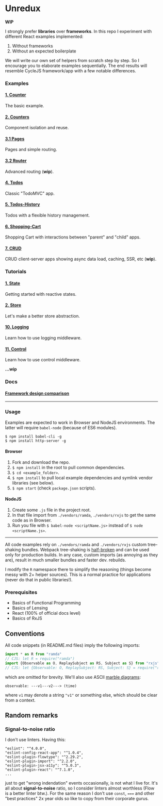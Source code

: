 # Unredux

**WIP**

I strongly prefer **libraries** over **frameworks**. In this repo I experiment with different React
examples implemented:

1. Without frameworks
2. Without an expected boilerplate

We will write our own set of helpers from scratch step by step. So I encourage you to
elaborate examples sequentially. The end results will resemble CycleJS framework/app with a few
notable differences.

### Examples

#### [1. Counter](./examples/1.counter)

The basic example.

#### [2. Counters](./examples/2.counters)

Component isolation and reuse.

#### [3.1 Pages](./examples/3.1.pages)

Pages and simple routing.

#### [3.2 Router](./examples/3.2.router)

Advanced routing (**wip**).

#### [4. Todos](./examples/4.todos)

Classic "TodoMVC" app.

#### [5. Todos-History](./examples/5.todos-history)

Todos with a flexible history management.

#### [6. Shopping-Cart](./examples/6.shopping-cart)

Shopping Cart with interactions between "parent" and "child" apps.

#### [7. CRUD](./examples/7.crud)

CRUD client-server apps showing async data load, caching, SSR, etc (**wip**).

### Tutorials

#### [1. State](./tutorials/1.state)

Getting started with reactive states.

#### [2. Store](./tutorials/2.store)

Let's make a better store abstraction.

#### [10. Logging](./tutorials/10.log)

Learn how to use logging middleware.

#### [11. Control](./tutorials/11.control)

Learn how to use control middleware.

**...wip**

### Docs

#### [Framework design comparison](./docs/frameworks.md)

---

### Usage

Examples are expected to work in Browser and NodeJS environments. The latter will require `babel-node`
(because of ES6 modules).

```
$ npm install babel-cli -g
$ npm install http-server -g
```

#### Browser

1. Fork and download the repo.
2. `$ npm install` in the root to pull common dependencies.
3. `$ cd <example_folder>`.
4. `$ npm install` to pull local example dependencies and symlink vendor libraries (see below).
5. `$ npm start` (check `package.json` scripts).

#### NodeJS

1. Create some `.js` file in the project root.
2. In that file import from `./vendors/ramda`, `./vendors/rxjs` to get the same code as in Browser.
3. Run you file with `$ babel-node <scriptName.js>` instead of `$ node <scriptName.js>`.

---

All code examples rely on `./vendors/ramda` and `./vendors/rxjs` custom tree-shaking bundles.
Webpack tree-shaking is [half-broken](https://github.com/scabbiaza/ramda-webpack-tree-shaking-examples)
and can be used only for production builds. In any case, custom imports (as annoying as they are),
result in much smaller bundles and faster dev. rebuilds.

I modify the `R` namespace there to simplify the reasoning (things become messy with 2+ helper sources).
This is a normal practice for applications (never do that in public libraries!).

### Prerequisites

* Basics of Functional Programming
* Basics of Lensing
* React (100% of official docs level)
* Basics of RxJS

## Conventions

All code snippets (in README.md files) imply the following imports:

```js
import * as R from "ramda"
// CJS: let R = require("ramda")
import {Observable as O, ReplaySubject as RS, Subject as S} from "rxjs"
// CJS: let {Observable: O, ReplaySubject: RS, Subject: S} = require("rxjs")
```

which are omitted for brevity. We'll also use ASCII [marble diagrams](http://rxmarbles.com/):

```
observable: ---v1---v2---> (time)
```

where `v1` may denote a string `"v1"` or something else, which should be clear from a context.

## Random remarks

### Signal-to-noise ratio

I don't use linters. Having this:

```
"eslint": "^4.0.0",
"eslint-config-react-app": "^1.0.4",
"eslint-plugin-flowtype": "^2.29.2",
"eslint-plugin-import": "^2.2.0",
"eslint-plugin-jsx-a11y": "^5.0.3",
"eslint-plugin-react": "^7.1.0",
...
```

just to get "wrong indendation" events occasionally, is not what I live for. It's all about
**signal-to-noise** ratio, so I consider linters almost worthless (Flow is a better linter btw.).
For the same reason I don't use `const`, `===` and other "best practices" 2x year olds so like to
copy from their corporate gurus.
